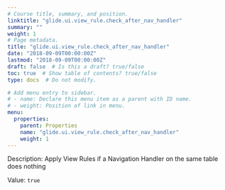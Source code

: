 ```yaml
---
# Course title, summary, and position.
linktitle: "glide.ui.view_rule.check_after_nav_handler"
summary: ""
weight: 1
# Page metadata.
title: "glide.ui.view_rule.check_after_nav_handler"
date: "2018-09-09T00:00:00Z"
lastmod: "2018-09-09T00:00:00Z"
draft: false  # Is this a draft? true/false
toc: true  # Show table of contents? true/false
type: docs  # Do not modify.

# Add menu entry to sidebar.
# - name: Declare this menu item as a parent with ID name.
# - weight: Position of link in menu.
menu:
  properties:
    parent: Properties
    name: "glide.ui.view_rule.check_after_nav_handler"
    weight: 1
---
```


Description: Apply View Rules if a Navigation Handler on the same table does nothing


Value: `true`